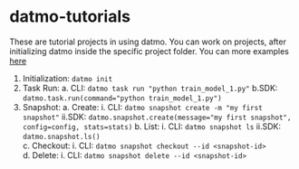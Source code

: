 # datmo-tutorials

These are tutorial projects in using datmo. You can work on projects, after initializing datmo inside the specific project folder. You can more examples [here](https://github.com/datmo/datmo/tree/master/examples)

1. Initialization: `datmo init`
2. Task Run: 
   a. CLI: `datmo task run "python train_model_1.py"`
   b.SDK: `datmo.task.run(command="python train_model_1.py")`
3. Snapshot:
   a. Create:
       i. CLI: `datmo snapshot create -m "my first snapshot"`
       ii.SDK: `datmo.snapshot.create(message="my first snapshot", config=config, stats=stats)`
   b. List:
       i. CLI: `datmo snapshot ls`
       ii.SDK: `datmo.snapshot.ls()`       
   c. Checkout:
       i. CLI: `datmo snapshot checkout --id <snapshot-id>`   
   d. Delete:
       i. CLI: `datmo snapshot delete --id <snapshot-id>`         
